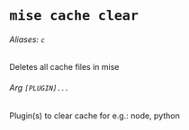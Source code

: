 # `mise cache clear`

###### Aliases: `c`

Deletes all cache files in mise

###### Arg `[PLUGIN]...`

Plugin(s) to clear cache for e.g.: node, python
